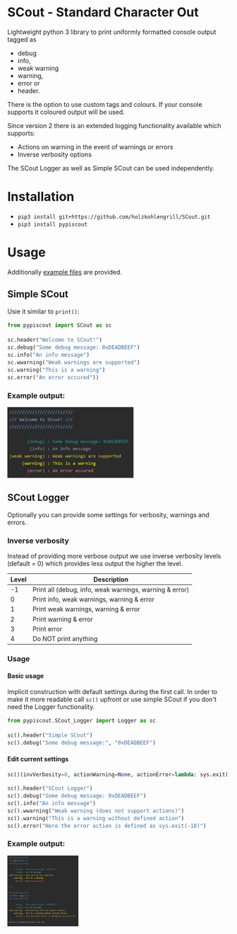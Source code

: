 # SCout - Standard Character Out
Lightweight python 3 library to print uniformly formatted console output tagged as

* debug
* info,
* weak warning
* warning,
* error or
* header.

There is the option to use custom tags and colours. If your console supports it coloured output will be used.

Since version 2 there is an extended logging functionality available which supports:

* Actions on warning in the event of warnings or errors
* Inverse verbosity options

The SCout Logger as well as Simple SCout can be used independently.


# Installation

* `pip3 install git+https://github.com/holzkohlengrill/SCout.git`
* `pip3 install pypiscout`


# Usage
Additionally [example files](examples) are provided.

## Simple SCout
Usie it similar to `print()`:

```python
from pypiscout import SCout as sc

sc.header("Welcome to SCout!")
sc.debug("Some debug message: 0xDEADBEEF")
sc.info("An info message")
sc.wwarning("Weak warnings are supported")
sc.warning("This is a warning")
sc.error("An error occured"))
```

### Example output:
<div align="left">
<img src="https://github.com/holzkohlengrill/SCout/raw/master/output_SCout.png" height="160" title="Simple SCout Output" alt="Output Image: https://github.com/holzkohlengrill/SCout/raw/master/output_SCout.png"/>
</div>


## SCout Logger
Optionally you can provide some settings for verbosity, warnings and errors.

### Inverse verbosity
Instead of providing more verbose output we use inverse verbosity levels (default = 0) which provides less output the higher the level.

| Level | Description                                             |
| ----- | ------------------------------------------------------- |
| -1    | Print all (debug, info, weak warnings, warning & error) |
| 0     | Print info, weak warnings, warning & error              |
| 1     | Print weak warnings, warning & error                    |
| 2     | Print warning & error                                   |
| 3     | Print error                                             |
| 4     | Do NOT print anything                                   |

### Usage
#### Basic usage
Implicit construction with default settings during the first call. In order to make it more readable call `sc()` upfront or use simple SCout if you don't need the Logger functionality.

```python
from pypiscout.SCout_Logger import Logger as sc

sc().header("Simple SCout")
sc().debug("Some debug message:", "0xDEADBEEF")
```

#### Edit current settings
```python
sc()(invVerbosity=0, actionWarning=None, actionError=lambda: sys.exit(-10))
```

```python
sc().header("SCout Logger")
sc().debug("Some debug message: 0xDEADBEEF")
sc().info("An info message")
sc().wwarning("Weak warning (does not support actions)")
sc().warning("This is a warning without defined action")
sc().error("Here the error action is defined as sys.exit(-10)")
```

### Example output:
<div align="left">
<img src="https://github.com/holzkohlengrill/SCout/raw/master/output_SCout_Logger.png" height="160" title="Simple SCout Output" alt="Output Image: https://github.com/holzkohlengrill/SCout/raw/master/output_SCout_Logger.png"/>
</div>
